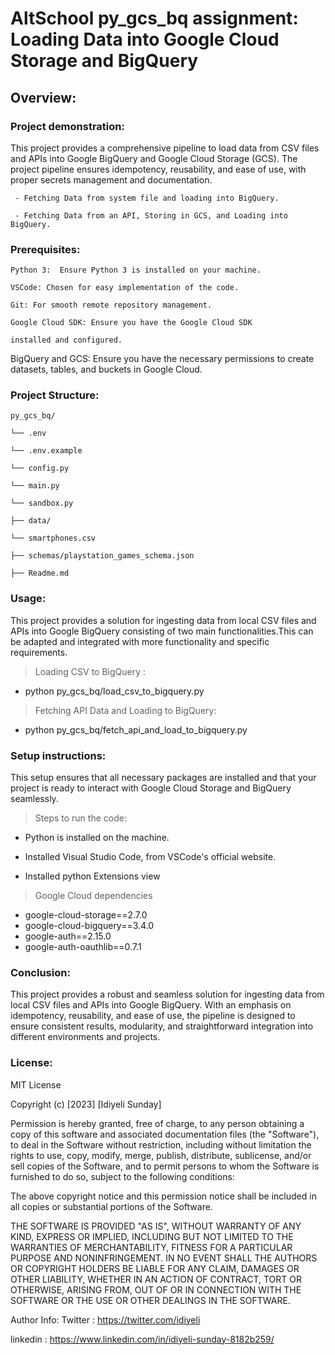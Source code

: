 # AltSchool py_gcs_bq assignment: Loading Data into Google Cloud Storage and BigQuery
## Overview:
### Project demonstration:

This project provides a comprehensive pipeline to load data from CSV files and APIs into Google BigQuery and Google Cloud Storage (GCS). The project pipeline ensures idempotency, reusability, and ease of use, with proper secrets management and documentation.

     - Fetching Data from system file and loading into BigQuery.
     
     - Fetching Data from an API, Storing in GCS, and Loading into BigQuery.

    

### Prerequisites:

    Python 3:  Ensure Python 3 is installed on your machine.

    VSCode: Chosen for easy implementation of the code.

    Git: For smooth remote repository management.

    Google Cloud SDK: Ensure you have the Google Cloud SDK

    installed and configured.

BigQuery and GCS: Ensure you have the necessary permissions to create datasets, tables, and buckets in Google Cloud.

### Project Structure:

    py_gcs_bq/

    └── .env

    └── .env.example

    └── config.py

    └── main.py

    └── sandbox.py

    ├── data/

    └── smartphones.csv

    ├── schemas/playstation_games_schema.json

    ├── Readme.md

### Usage:
This project provides a solution for ingesting data from local CSV files and APIs into Google BigQuery consisting of two main functionalities.This can be adapted and integrated with more functionality and specific requirements.

> Loading CSV to BigQuery :
* python py_gcs_bq/load_csv_to_bigquery.py

> Fetching API Data and Loading to BigQuery:
* python py_gcs_bq/fetch_api_and_load_to_bigquery.py

### Setup instructions:

This setup ensures that all necessary packages are installed and that your project is ready to interact with Google Cloud Storage and BigQuery seamlessly.


> Steps to run the code:

* Python is installed on the machine.

* Installed Visual Studio Code, from VSCode's official website.

* Installed python Extensions view

> Google Cloud dependencies
* google-cloud-storage==2.7.0
* google-cloud-bigquery==3.4.0
* google-auth==2.15.0
* google-auth-oauthlib==0.7.1


### Conclusion:

This project provides a robust and seamless solution for ingesting data from local CSV files and APIs into Google BigQuery. With an emphasis on idempotency, reusability, and ease of use, the pipeline is designed to ensure consistent results, modularity, and straightforward integration into different environments and projects.

### License:
MIT License

Copyright (c) [2023] [Idiyeli Sunday]

Permission is hereby granted, free of charge, to any person obtaining a copy of this software and associated documentation files (the "Software"), to deal in the Software without restriction, including without limitation the rights to use, copy, modify, merge, publish, distribute, sublicense, and/or sell copies of the Software, and to permit persons to whom the Software is furnished to do so, subject to the following conditions:

The above copyright notice and this permission notice shall be included in all copies or substantial portions of the Software.

THE SOFTWARE IS PROVIDED "AS IS", WITHOUT WARRANTY OF ANY KIND, EXPRESS OR IMPLIED, INCLUDING BUT NOT LIMITED TO THE WARRANTIES OF MERCHANTABILITY, FITNESS FOR A PARTICULAR PURPOSE AND NONINFRINGEMENT. IN NO EVENT SHALL THE AUTHORS OR COPYRIGHT HOLDERS BE LIABLE FOR ANY CLAIM, DAMAGES OR OTHER LIABILITY, WHETHER IN AN ACTION OF CONTRACT, TORT OR OTHERWISE, ARISING FROM, OUT OF OR IN CONNECTION WITH THE SOFTWARE OR THE USE OR OTHER DEALINGS IN THE SOFTWARE.

Author Info:
Twitter : https://twitter.com/idiyeli

linkedin : https://www.linkedin.com/in/idiyeli-sunday-8182b259/











